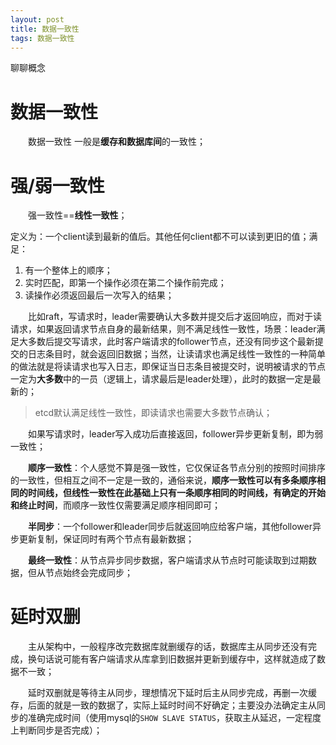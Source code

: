 ```yaml
---
layout: post
title: 数据一致性
tags: 数据一致性
---
```


聊聊概念

# 数据一致性
&emsp;&emsp;数据一致性 一般是**缓存和数据库间**的一致性；

# 强/弱一致性
&emsp;&emsp;强一致性==**线性一致性**；
  
定义为：一个client读到最新的值后。其他任何client都不可以读到更旧的值；满足：
  1. 有一个整体上的顺序；
  2. 实时匹配，即第一个操作必须在第二个操作前完成；
  3. 读操作必须返回最后一次写入的结果；

&emsp;&emsp;比如raft，写请求时，leader需要确认大多数并提交后才返回响应，而对于读请求，如果返回请求节点自身的最新结果，则不满足线性一致性，场景：leader满足大多数后提交写请求，此时客户端请求的follower节点，还没有同步这个最新提交的日志条目时，就会返回旧数据；当然，让读请求也满足线性一致性的一种简单的做法就是将读请求也写入日志，即保证当日志条目被提交时，说明被请求的节点一定为**大多数**中的一员（逻辑上，请求最后是leader处理），此时的数据一定是最新的；
> etcd默认满足线性一致性，即读请求也需要大多数节点确认；

&emsp;&emsp;如果写请求时，leader写入成功后直接返回，follower异步更新复制，即为弱一致性；

&emsp;&emsp;**顺序一致性**：个人感觉不算是强一致性，它仅保证各节点分别的按照时间排序的一致性，但相互之间不一定是一致的，通俗来说，**顺序一致性可以有多条顺序相同的时间线，但线性一致性在此基础上只有一条顺序相同的时间线，有确定的开始和终止时间**，而顺序一致性仅需要满足顺序相同即可；

&emsp;&emsp;**半同步**：一个follower和leader同步后就返回响应给客户端，其他follower异步更新复制，保证同时有两个节点有最新数据；

&emsp;&emsp;**最终一致性**：从节点异步同步数据，客户端请求从节点时可能读取到过期数据，但从节点始终会完成同步；


# 延时双删
&emsp;&emsp;主从架构中，一般程序改完数据库就删缓存的话，数据库主从同步还没有完成，换句话说可能有客户端请求从库拿到旧数据并更新到缓存中，这样就造成了数据不一致；

&emsp;&emsp;延时双删就是等待主从同步，理想情况下延时后主从同步完成，再删一次缓存，后面的就是一致的数据了，实际上延时时间不好确定；主要没办法确定主从同步的准确完成时间（使用mysql的`SHOW SLAVE STATUS`，获取主从延迟，一定程度上判断同步是否完成）；